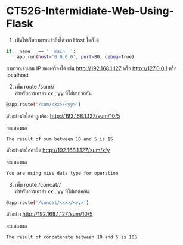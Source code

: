# CT526-Intermidiate-Web-Using-Flask

1. เปิดให้เว็บสามารถเข้าถึงได้จาก Host ใดก็ได้
```bash
if __name__ == '__main__':
    app.run(host='0.0.0.0', port=80, debug=True)
```
สามารถเข้าผ่าน IP ของเครื่องได้ เช่น
http://192.168.1.127 หรือ http://127.0.0.1 หรือ localhost

2. เพิ่ม route /sum/<xx>/<yy>     
สำหรับการเอาค่า xx , yy ที่ใส่มาบวกกัน
```bash
@app.route('/sum/<xx>/<yy>')
```
ตัวอย่างถ้าใส่ค่าถูกต้อง
http://192.168.1.127/sum/10/5

จะแสดงผล
```bash
The result of sum between 10 and 5 is 15
```

ตัวอย่างถ้าใส่ค่าผิด
http://192.168.1.127/sum/x/y

จะแสดงผล
```bash
You are using miss data type for operation
```

3. เพิ่ม route /concat/<xx>/<yy>  
สำหรับการเอาค่า xx , yy ที่ใส่มาต่อกัน
```bash
@app.route('/concat/<xx>/<yy>')
```

ตัวอย่าง
http://192.168.1.127/sum/10/5

จะแสดงผล
```bash
The result of concatenate between 10 and 5 is 105
```